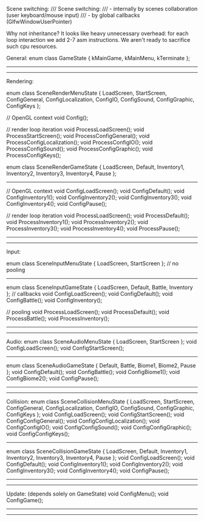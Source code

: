 Scene switching:
/// Scene switching:
/// - internally by scenes collaboration (user keyboard/mouse input)
/// - by global callbacks (GlfwWindowUserPointer)

Why not inheritance? It looks like heavy unnecessary overhead:
for each loop interaction we add 2-7 asm instructions.
We aren't ready to sacrifice such cpu resources.

General:
enum class GameState {
kMainGame,
kMainMenu,
kTerminate
};
___
___
Rendering:

enum class SceneRenderMenuState {
LoadScreen,
StartScreen,
ConfigGeneral,
ConfigLocalization,
ConfigIO,
ConfigSound,
ConfigGraphic,
ConfigKeys
};

// OpenGL context
void Config();

// render loop iteration
void ProcessLoadScreen();
void ProcessStartScreen();
void ProcessConfigGeneral();
void ProcessConfigLocalization();
void ProcessConfigIO();
void ProcessConfigSound();
void ProcessConfigGraphic();
void ProcessConfigKeys();

enum class SceneRenderGameState {
LoadScreen,
Default,
Inventory1,
Inventory2,
Inventory3,
Inventory4,
Pause
};

___

// OpenGL context
void ConfigLoadScreen();
void ConfigDefault();
void ConfigInventory1();
void ConfigInventory2();
void ConfigInventory3();
void ConfigInventory4();
void ConfigPause();

// render loop iteration
void ProcessLoadScreen();
void ProcessDefault();
void ProcessInventory1();
void ProcessInventory2();
void ProcessInventory3();
void ProcessInventory4();
void ProcessPause();

___
___
 Input:

enum class SceneInputMenuState {
LoadScreen,
StartScreen
};
// no pooling
___
enum class SceneInputGameState {
LoadScreen,
Default,
Battle,
Inventory
};
// callbacks
void ConfigLoadScreen();
void ConfigDefault();
void ConfigBattle();
void ConfigInventory();

// pooling
void ProcessLoadScreen();
void ProcessDefault();
void ProcessBattle();
void ProcessInventory();
___
___
Audio:
enum class SceneAudioMenuState {
LoadScreen,
StartScreen
};
void ConfigLoadScreen();
void ConfigStartScreen();
___

enum class SceneAudioGameState {
Default,
Battle,
Biome1,
Biome2,
Pause
};
void ConfigDefault();
void ConfigBattle();
void ConfigBiome1();
void ConfigBiome2();
void ConfigPause();
___
___
Collision:
enum class SceneCollisionMenuState {
LoadScreen,
StartScreen,
ConfigGeneral,
ConfigLocalization,
ConfigIO,
ConfigSound,
ConfigGraphic,
ConfigKeys
};
void ConfigLoadScreen();
void ConfigStartScreen();
void ConfigConfigGeneral();
void ConfigConfigLocalization();
void ConfigConfigIO();
void ConfigConfigSound();
void ConfigConfigGraphic();
void ConfigConfigKeys();
___
enum class SceneCollisionGameState {
LoadScreen,
Default,
Inventory1,
Inventory2,
Inventory3,
Inventory4,
Pause
};
void ConfigLoadScreen();
void ConfigDefault();
void ConfigInventory1();
void ConfigInventory2();
void ConfigInventory3();
void ConfigInventory4();
void ConfigPause();
___
___
Update:
(depends solely on GameState)
void ConfigMenu();
void ConfigGame();
___
___
